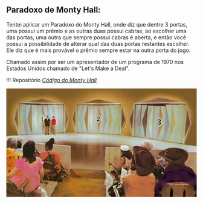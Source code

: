 ## **Paradoxo de Monty Hall**:

Tentei aplicar um Paradoxo do Monty Hall, onde diz que dentre 3 portas, uma possui um prêmio e as outras duas possui cabras, ao escolher uma das portas, uma outra que sempre possui cabras é aberta, e então você possui a possibilidade de alterar qual das duas portas restantes escolher. Ele diz que é mais provável o prêmio sempre estar na outra porta do jogo.

Chamado assim por ser um apresentador de um programa de 1970 nos Estados Unidos chamado de "Let's Make a Deal".

!!! Repositório
    [*Código do Monty Hall*](https://github.com/FelipeBStefens/Monty-Hall)

![Monty Hall](imagens/MontyHallProblema.jpg "Imagem do programa de Monty Hall")